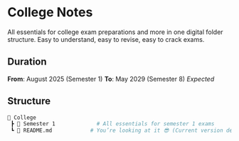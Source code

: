 # College Notes
All essentials for college exam preparations and more in one digital folder structure. Easy to understand, easy to revise, easy to crack exams.

## Duration
**From**: August 2025 (Semester 1)
**To**: May 2029 (Semester 8) *Expected*

## Structure
```bash
📂 College
 ┣ 📂 Semester 1             # All essentials for semester 1 exams
 ┗ 📄 README.md            # You’re looking at it 😎 (Current version details)
```